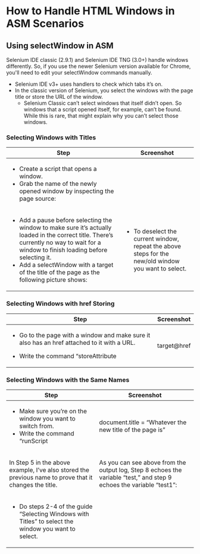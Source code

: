 # How to Handle HTML Windows in ASM Scenarios

## Using selectWindow in ASM <a href="#howtohandlehtmlwindowsinasmscenarios-usingselectwindowinasm" id="howtohandlehtmlwindowsinasmscenarios-usingselectwindowinasm"></a>

Selenium IDE classic (2.9.1) and Selenium IDE TNG (3.0+) handle windows differently. So, if you use the newer Selenium version available for Chrome, you'll need to edit your selectWindow commands manually.

* Selenium IDE v3+ uses handlers to check which tabs it’s on.
* In the classic version of Selenium, you select the windows with the page title or store the URL of the window.
  * Selenium Classic can’t select windows that itself didn’t open. So windows that a script opened itself, for example, can’t be found. While this is rare, that might explain why you can’t select those windows.

### Selecting Windows with Titles <a href="#howtohandlehtmlwindowsinasmscenarios-selectingwindowswithtitles" id="howtohandlehtmlwindowsinasmscenarios-selectingwindowswithtitles"></a>

| **Step**                                                                                                                                                                                                                                                                                                 | **Screenshot**                                                                                                             |
| -------------------------------------------------------------------------------------------------------------------------------------------------------------------------------------------------------------------------------------------------------------------------------------------------------- | -------------------------------------------------------------------------------------------------------------------------- |
| <ul><li>Create a script that opens a window.</li><li>Grab the name of the newly opened window by inspecting the page source:</li></ul>                                                                                                                                                                   |                                                                                                                            |
| <ul><li>Add a pause before selecting the window to make sure it’s actually loaded in the correct title. There’s currently no way to wait for a window to finish loading before selecting it.</li><li>Add a selectWindow with a target of the title of the page as the following picture shows:</li></ul> | <p></p><ul><li>To deselect the current window, repeat the above steps for the new/old window you want to select.</li></ul> |

### Selecting Windows with href Storing <a href="#howtohandlehtmlwindowsinasmscenarios-selectingwindowswithhrefstoring" id="howtohandlehtmlwindowsinasmscenarios-selectingwindowswithhrefstoring"></a>

| **Step**                                                                                                                                                                                                                                                                                  | **Screenshot**                                                                                                                                                                                                                                                                                                                                                                |
| ----------------------------------------------------------------------------------------------------------------------------------------------------------------------------------------------------------------------------------------------------------------------------------------- | ----------------------------------------------------------------------------------------------------------------------------------------------------------------------------------------------------------------------------------------------------------------------------------------------------------------------------------------------------------------------------- |
| <ul><li>Go to the page with a window and make sure it also has an href attached to it with a URL.</li><li><p>Write the command “storeAttribute | target@href | test.”</p><ul><li>Where “target” is whatever the target is for the field/button that opens the window.</li></ul></li></ul> | <p></p><p>To use this stored data, all you need to do is write the command <code>open | ${test}</code>. The window will be opened in the current tab you are in, meaning you don’t need to switch between tabs.</p><ul><li>Do keep in mind, though, that you’re unable to go back to the previous site unless you store the previous address to a variable as well.</li></ul> |

### Selecting Windows with the Same Names <a href="#howtohandlehtmlwindowsinasmscenarios-selectingwindowswiththesamenames" id="howtohandlehtmlwindowsinasmscenarios-selectingwindowswiththesamenames"></a>

| **Step**                                                                                                                                                                  | **Screenshot**                                                                                                                     |
| ------------------------------------------------------------------------------------------------------------------------------------------------------------------------- | ---------------------------------------------------------------------------------------------------------------------------------- |
| <ul><li>Make sure you’re on the window you want to switch from.</li><li>Write the command “runScript | document.title = “Whatever the new title of the page is”</li></ul> |                                                                                                                                    |
| In Step 5 in the above example, I’ve also stored the previous name to prove that it changes the title.                                                                    | <p></p><p>As you can see above from the output log, Step 8 echoes the variable “test,” and step 9 echoes the variable “test1”:</p> |
| <ul><li>Do steps 2-4 of the guide “Selecting Windows with Titles” to select the window you want to select.</li></ul>                                                      |                                                                                                                                    |

&#x20;
